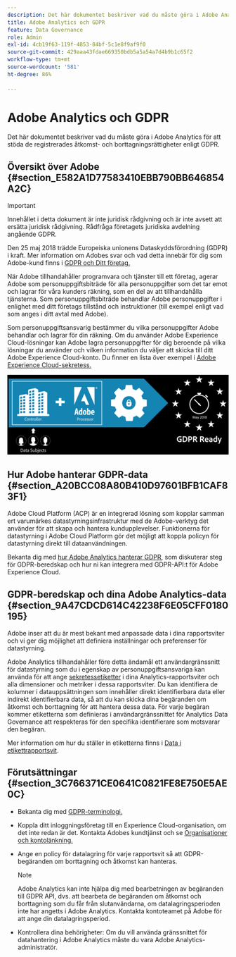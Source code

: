 ```yaml
---
description: Det här dokumentet beskriver vad du måste göra i Adobe Analytics för att stöda de registrerades åtkomst- och borttagningsrättigheter enligt GDPR.
title: Adobe Analytics och GDPR
feature: Data Governance
role: Admin
exl-id: 4cb19f63-119f-4853-84bf-5c1e8f9af9f0
source-git-commit: 429aaa43fdae669350bdb5a5a54a7d4b9b1c65f2
workflow-type: tm+mt
source-wordcount: '581'
ht-degree: 86%

---
```


# Adobe Analytics och GDPR

Det här dokumentet beskriver vad du måste göra i Adobe Analytics för att stöda de registrerades åtkomst- och borttagningsrättigheter enligt GDPR.

## Översikt över Adobe {#section_E582A1D77583410EBB790BB646854A2C}

>[!IMPORTANT]
>
>Innehållet i detta dokument är inte juridisk rådgivning och är inte avsett att ersätta juridisk rådgivning. Rådfråga företagets juridiska avdelning angående GDPR.

Den 25 maj 2018 trädde Europeiska unionens Dataskyddsförordning (GDPR) i kraft. Mer information om Adobes svar och vad detta innebär för dig som Adobe-kund finns i [GDPR och Ditt företag.](https://www.adobe.com/se/privacy/general-data-protection-regulation.html)

När Adobe tillhandahåller programvara och tjänster till ett företag, agerar Adobe som personuppgiftsbiträde för alla personuppgifter som det tar emot och lagrar för våra kunders räkning, som en del av att tillhandahålla tjänsterna. Som personuppgiftsbiträde behandlar Adobe personuppgifter i enlighet med ditt företags tillstånd och instruktioner (till exempel enligt vad som anges i ditt avtal med Adobe).

Som personuppgiftsansvarig bestämmer du vilka personuppgifter Adobe behandlar och lagrar för din räkning. Om du använder Adobe Experience Cloud-lösningar kan Adobe lagra personuppgifter för dig beroende på vilka lösningar du använder och vilken information du väljer att skicka till ditt Adobe Experience Cloud-konto. Du finner en lista över exempel i [Adobe Experience Cloud-sekretess.](https://www.adobe.com/privacy/marketing-cloud.html#collect)

![](assets/privacy_ready.png)

## Hur Adobe hanterar GDPR-data {#section_A20BCC08A80B410D97601BFB1CAF83F1}

Adobe Cloud Platform (ACP) är en integrerad lösning som kopplar samman ert varumärkes datastyrningsinfrastruktur med de Adobe-verktyg det använder för att skapa och hantera kundupplevelser. Funktionerna för datastyrning i Adobe Cloud Platform gör det möjligt att koppla policyn för datastyrning direkt till dataanvändningen.

Bekanta dig med [hur Adobe Analytics hanterar GDPR](https://www.adobe.com/data-analytics-cloud/analytics/general-data-protection-regulation.html), som diskuterar steg för GDPR-beredskap och hur ni kan integrera med GDPR-API:t för Adobe Experience Cloud.

## GDPR-beredskap och dina Adobe Analytics-data {#section_9A47CDCD614C42238F6E05CFF0180195}

Adobe inser att du är mest bekant med anpassade data i dina rapportsviter och vi ger dig möjlighet att definiera inställningar och preferenser för datastyrning.

Adobe Analytics tillhandahåller före detta ändamål ett användargränssnitt för datastyrning som du i egenskap av personuppgiftsansvariga kan använda för att ange [sekretessetiketter](/help/admin/admin/c-data-governance/data-labeling/gdpr-labels.md#data-governance-labels) i dina Analytics-rapportsviter och alla dimensioner och metriker i dessa rapportsviter. Du kan identifiera de kolumner i datauppsättningen som innehåller direkt identifierbara data eller indirekt identifierbara data, så att du kan skicka dina begäranden om åtkomst och borttagning för att hantera dessa data. För varje begäran kommer etiketterna som definieras i användargränssnittet för Analytics Data Governance att respekteras för den specifika identifierare som motsvarar den begäran.

Mer information om hur du ställer in etiketterna finns i [Data i etikettrapportsvit](/help/admin/admin/c-data-governance/data-labeling/gdpr-setup-reportsuite.md).

## Förutsättningar {#section_3C766371CE0641C0821FE8E750E5AE0C}

* Bekanta dig med [GDPR-terminologi.](/help/admin/c-data-governance/gdpr-terminology.md)
* Koppla ditt inloggningsföretag till en Experience Cloud-organisation, om det inte redan är det. Kontakta Adobes kundtjänst och se [Organisationer och kontolänkning.](https://experienceleague.adobe.com/docs/core-services/interface/manage-users-and-products/organizations.html)
* Ange en policy för datalagring för varje rapportsvit så att GDPR-begäranden om borttagning och åtkomst kan hanteras.

  >[!NOTE]
  >
  >Adobe Analytics kan inte hjälpa dig med bearbetningen av begäranden till GDPR API, dvs. att bearbeta de begäranden om åtkomst och borttagning som du får från slutanvändarna, om datalagringsperioden inte har angetts i Adobe Analytics. Kontakta kontoteamet på Adobe för att ange din datalagringsperiod.

* Kontrollera dina behörigheter: Om du vill använda gränssnittet för datahantering i Adobe Analytics måste du vara Adobe Analytics-administratör.

